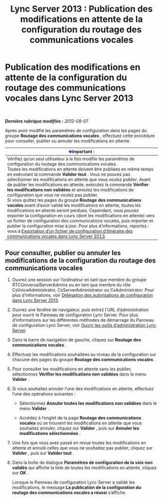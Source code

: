 ﻿---
title: 'Lync Server 2013 : Publication des modifications en attente de la configuration du routage des communications vocales'
TOCTitle: Publication des modifications en attente de la configuration du routage des communications vocales
ms:assetid: ff941d0b-fb4b-47d2-b866-6d990ac66b81
ms:mtpsurl: https://technet.microsoft.com/fr-fr/library/Gg413088(v=OCS.15)
ms:contentKeyID: 49299461
ms.date: 05/20/2016
mtps_version: v=OCS.15
ms.translationtype: HT
---

# Publication des modifications en attente de la configuration du routage des communications vocales dans Lync Server 2013

 

_**Dernière rubrique modifiée :** 2012-08-07_

Après avoir modifié les paramètres de configuration dans les pages du groupe **Routage des communications vocales** , effectuez cette procédure pour consulter, publier ou annuler les modifications en attente.

<table>
<thead>
<tr class="header">
<th><img src="images/Gg425917.important(OCS.15).gif" title="important" alt="important" />Important :</th>
</tr>
</thead>
<tbody>
<tr class="odd">
<td>Vérifiez qu’un seul utilisateur à la fois modifie les paramètres de configuration du routage des communications vocales.<br />
Toutes les modifications en attente doivent être publiées en même temps en exécutant la commande <strong>Valider tout</strong> . Vous ne pouvez pas sélectionner les modifications en attente que vous voulez publier. Avant de publier les modifications en attente, exécutez la commande <strong>Vérifier les modifications non validées</strong> et annulez les modifications de configuration que vous ne voulez pas publier.<br />
Si vous quittez les pages du groupe <strong>Routage des communications vocales</strong> avant d’avoir validé les modifications en attente, toutes les modifications en attente seront perdues. Cependant, vous pouvez exporter la configuration en cours (dont les modifications en attente) vers un fichier de configuration des communications vocales, puis importer et publier la configuration mise à jour. Pour plus d’informations, reportez-vous à <a href="lync-server-2013-export-a-voice-route-configuration-file.md">Exportation d’un fichier de configuration d’itinéraire des communications vocales dans Lync Server 2013</a>.</td>
</tr>
</tbody>
</table>


## Pour consulter, publier ou annuler les modifications de la configuration du routage des communications vocales

1.  Ouvrez une session sur l’ordinateur en tant que membre du groupe RTCUniversalServerAdmins ou en tant que membre du rôle CsVoiceAdministrator, CsServerAdministrator ou CsAdministrator. Pour plus d’informations, voir [Délégation des autorisations de configuration dans Lync Server 2013](lync-server-2013-delegate-setup-permissions.md).

2.  Ouvrez une fenêtre de navigateur, puis entrez l’URL d’administration pour ouvrir le Panneau de configuration Lync Server. Pour plus d’informations sur les différentes méthodes de démarrage du Panneau de configuration Lync Server, voir [Ouvrir les outils d’administration Lync Server](lync-server-2013-open-lync-server-administrative-tools.md).

3.  Dans la barre de navigation de gauche, cliquez sur **Routage des communications vocales** .

4.  Effectuez les modifications souhaitées au niveau de la configuration sur chacune des pages du groupe **Routage des communications vocales** .

5.  Pour consulter les modifications en attente sans les publier, sélectionnez **Vérifier les modifications non validées** dans le menu **Valider** .

6.  Si vous souhaitez annuler l’une des modifications en attente, effectuez l’une des opérations suivantes :
    
      - Sélectionnez **Annuler toutes les modifications non validées** dans le menu **Valider** .
    
      - Accédez à l’onglet de la page **Routage des communications vocales** où se trouvent les modifications en attente que vous souhaitez annuler, cliquez sur **Valider** , puis sur **Annuler les modifications sélectionnées** .

7.  Une fois que vous avez passé en revue toutes les modifications en attente et annulé celles que vous ne souhaitez pas publier, cliquez sur **Valider** , puis sur **Valider tout** .

8.  Dans la boîte de dialogue **Paramètres de configuration de la voix non validés** qui affiche la liste de toutes les modifications en attente, cliquez sur **OK** .
    
    Lorsque le Panneau de configuration Lync Server a validé les modifications, le message **La publication de la configuration du routage des communications vocales a réussi** s’affiche.

